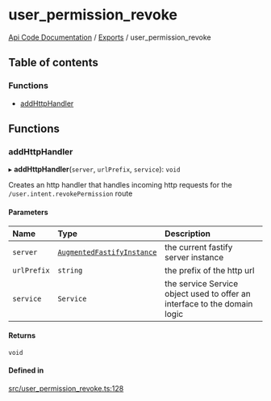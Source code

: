 # user\_permission\_revoke
 
[Api Code Documentation](../README.md) / [Exports](../modules.md) / user\_permission\_revoke

## Table of contents

### Functions

- [addHttpHandler](user_permission_revoke.md#addhttphandler)

## Functions

### addHttpHandler

▸ **addHttpHandler**(`server`, `urlPrefix`, `service`): `void`

Creates an http handler that handles incoming http requests for the `/user.intent.revokePermission` route

#### Parameters

| Name | Type | Description |
| :------ | :------ | :------ |
| `server` | [`AugmentedFastifyInstance`](../interfaces/types.AugmentedFastifyInstance.md) | the current fastify server instance |
| `urlPrefix` | `string` | the prefix of the http url |
| `service` | `Service` | the service Service object used to offer an interface to the domain logic |

#### Returns

`void`

#### Defined in

[src/user_permission_revoke.ts:128](https://github.com/openkfw/TruBudget/blob/1602d8b/api/src/user_permission_revoke.ts#L128)
